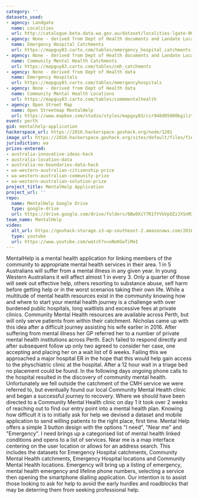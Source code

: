 ```yaml
---
category: ''
datasets_used:
- agency: Landgate
  name: Localities
  url: http://catalogue.beta.data.wa.gov.au/dataset/localities-lgate-008
- agency: None - derived from Dept of Health documents and Landate Localities
  name: Emergency Hospital Catchments
  url: https://mapguy83.carto.com/tables/emergency_hospital_catchments
- agency: None - derived from Dept of Health documents and Landate Localities
  name: Community Mental Health Catchments
  url: https://mapguy83.carto.com/tables/cmh_catchments
- agency: None - derived from Dept of Health data
  name: Emergency Hospitals
  url: https://mapguy83.carto.com/tables/emergencyhospitals
- agency: None - derived from Dept of Health data
  name: Community Mental Health Locations
  url: https://mapguy83.carto.com/tables/commmentalhealth
- agency: Open Street Map
  name: Open Streetmap MentalHelp
  url: https://www.mapbox.com/studio/styles/mapguy83/cir948d05000bgilztrc1hhdy
event: perth
gid: mentalhelp-application
hackerspace_url: https://2016.hackerspace.govhack.org/node/1281
image_url: https://2016.hackerspace.govhack.org/sites/default/files/field/image/MentalHelp.Presentation_0.jpg
jurisdiction: wa
prizes-entered:
- australia-innovative-ideas-hack
- australia-location-data
- australia-no-boundaries-data-hack
- wa-western-australian-citizenship-price
- wa-western-australian-community-prize
- wa-western-australian-solution-prize
project_title: MentalHelp Application
project_url: ''
repo:
  name: MentalHelp Google Drive
  type: google-drive
  url: https://drive.google.com/drive/folders/0Bw9XiY7R1fYVUVpOZzJXSnM3S3c
team_name: MentalHelp
video:
  alt_url: https://govhack-storage.s3-ap-southeast-2.amazonaws.com/2016/MentalHelpSubmission.mp4
  type: youtube
  url: https://www.youtube.com/watch?v=oNoKGwTiMeI
---
```


MentalHelp is a mental health application for linking members of the community to appropriate mental health services in their area.
1 in 5 Australians will suffer from a mental illness in any given year. In young Western Australians it will affect almost 1 in every 3. Only a quarter of those will seek out effective help, others resorting to substance abuse, self harm before getting help or in the worst scenarios taking their own life.
While a multitude of mental health resources exist in the community knowing how and where to start your mental health journey is a challenge with over burdened public hospitals, long waitlists and excessive fees at private clinics. Community Mental Health resources are available across Perth, but will only serve patients from within their catchment.
Nicholas came up with this idea after a difficult journey assisting his wife earlier in 2016. After suffering from mental illness her GP referred her to a number of private mental health institutions across Perth. Each failed to respond directly and after subsequent follow up only two agreed to consider her case, one accepting and placing her on a wait list of 6 weeks. Failing this we approached a major hospital ER in the hope that this would help gain access to the physchiatric clinic at the hospital. After a 12 hour wait in a triage bed no placement could be found. In the following days ongoing phone calls to the hospital resulted in the discovery of community mental health. Unfortunately we fell outside the catchment of the CMH service we were referred to, but eventually found our local Community Mental Health clinic and began a successful journey to recovery. Where we should have been directed to a Community Mental Health clinic on day 1 it took over 2 weeks of reaching out to find our entry point into a mental health plan.
Knowing how difficult it is to initially ask for help we devised a dataset and mobile application to send willing patients to the right place, first time.
Mental Help offers a simple 3 button design with the options "I need", "Near me" and "Emergency".
I need brings up a categorised list of mental health linked conditions and opens to a list of services.
Near me is a map interface centering on the user location or allows for an address search. This includes the datasets for Emergency Hospital catchments, Community Mental Health catchments, Emergency Hospital locations and Community Mental Health locations.
Emergency will bring up a listing of emergency, mental health emergency and lifeline phone numbers, selecting a service then opening the smartphone dialling application.
Our intention is to assist those looking to ask for help to avoid the early hurdles and roadblocks that may be deterring them from seeking professional help.